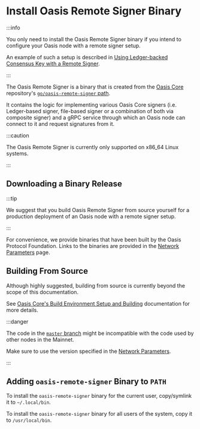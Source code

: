 # Install Oasis Remote Signer Binary

:::info

You only need to install the Oasis Remote Signer binary if you intend to configure your Oasis node with a remote signer setup.

An example of such a setup is described in [Using Ledger-backed Consensus Key with a Remote Signer](using-ledger-backed-consensus-key-with-a-remote-signer.md).

:::

The Oasis Remote Signer is a binary that is created from the [Oasis Core](https://github.com/oasisprotocol/oasis-core) repository's [`go/oasis-remote-signer` path](https://github.com/oasisprotocol/oasis-core/tree/master/go/oasis-remote-signer).

It contains the logic for implementing various Oasis Core signers (i.e. Ledger-based signer, file-based signer or a combination of both via composite signer) and a gRPC service through which an Oasis node can connect to it and request signatures from it.

:::caution

The Oasis Remote Signer is currently only supported on x86_64 Linux systems.

:::

## Downloading a Binary Release

:::tip

We suggest that you build Oasis Remote Signer from source yourself for a production deployment of an Oasis node with a remote signer setup.

:::

For convenience, we provide binaries that have been built by the Oasis Protocol Foundation. Links to the binaries are provided in the [Network Parameters](/general/oasis-network/network-parameters) page.

## Building From Source

Although highly suggested, building from source is currently beyond the scope of this documentation.

See [Oasis Core's Build Environment Setup and Building](/oasis-core/development-setup/build-environment-setup-and-building) documentation for more details.

:::danger

The code in the [`master` branch](https://github.com/oasisprotocol/oasis-core/tree/master/) might be incompatible with the code used by other nodes in the Mainnet.

Make sure to use the version specified in the [Network Parameters](/general/oasis-network/network-parameters).

:::

## Adding `oasis-remote-signer` Binary to `PATH`

To install the `oasis-remote-signer` binary for the current user, copy/symlink it to `~/.local/bin`.

To install the `oasis-remote-signer` binary for all users of the system, copy it to `/usr/local/bin`.

